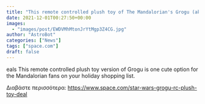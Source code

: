 ```yaml
---
title: "This remote controlled plush toy of The Mandalorian's Grogu (aka The Child) is now 29% off for Cyber Week"
date: 2021-12-01T00:27:50+00:00
images:
  - "images/post/EWDVMhMtonJrYtMgp3Z4CG.jpg"
author: "AstroBot"
categories: ["News"]
tags: ["space.com"]
draft: false
---
```


eals This remote controlled plush toy version of Grogu is one cute option for the Mandalorian fans on your holiday shopping list. 

Διαβάστε περισσότερα: https://www.space.com/star-wars-grogu-rc-plush-toy-deal
